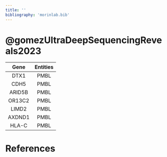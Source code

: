 ```yaml
---
title: ''
bibliography: 'morinlab.bib'
---
```


# @gomezUltraDeepSequencingReveals2023
|Gene|Entities|
|:-:|:-:|
|DTX1|PMBL|
|CDH5|PMBL|
|ARID5B|PMBL|
|OR13C2|PMBL|
|LIMD2|PMBL|
|AXDND1|PMBL|
|HLA-C|PMBL|

# References

